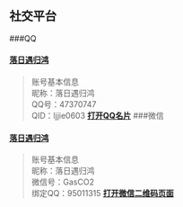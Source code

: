 ## 社交平台
###QQ
#### [落日遇归鸿](https://qm.qq.com/cgi-bin/qm/qr?k=b6WCs-_a3yEyIH0X2LF-yFCecWLuHp1A&noverify=0)
> 账号基本信息<br>
> 昵称：落日遇归鸿<br>
> QQ号：47370747<br>
> QID：ljjie0603
[**打开QQ名片**](https://qm.qq.com/cgi-bin/qm/qr?k=b6WCs-_a3yEyIH0X2LF-yFCecWLuHp1A&noverify=0)
###微信
#### [落日遇归鸿](https://docs.qq.com/doc/DWWJoUkF1YXZhc0VY)
> 账号基本信息<br>
> 昵称：落日遇归鸿<br>
> 微信号：GasCO2<br>
> 绑定QQ：95011315
[**打开微信二维码页面**](https://docs.qq.com/doc/DWWJoUkF1YXZhc0VY)